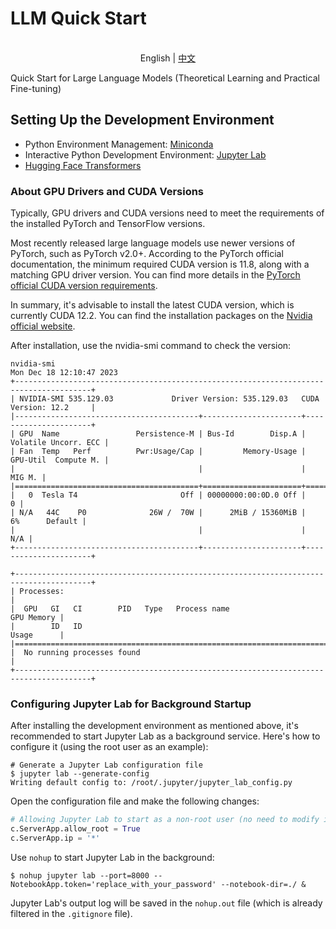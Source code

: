 # LLM Quick Start

<p align="center">
    <br> English | <a href="README.md">中文</a>
</p>

Quick Start for Large Language Models (Theoretical Learning and Practical Fine-tuning)


## Setting Up the Development Environment

- Python Environment Management: [Miniconda](https://docs.conda.io/projects/miniconda/en/latest/)
- Interactive Python Development Environment: [Jupyter Lab](https://jupyterlab.readthedocs.io/en/stable/getting_started/installation.html)
- [Hugging Face Transformers](https://huggingface.co/docs/transformers/installation#install-with-conda)

### About GPU Drivers and CUDA Versions

Typically, GPU drivers and CUDA versions need to meet the requirements of the installed PyTorch and TensorFlow versions.

Most recently released large language models use newer versions of PyTorch, such as PyTorch v2.0+. According to the PyTorch official documentation, the minimum required CUDA version is 11.8, along with a matching GPU driver version. You can find more details in the [PyTorch official CUDA version requirements](https://pytorch.org/get-started/pytorch-2.0/#faqs).

In summary, it's advisable to install the latest CUDA version, which is currently CUDA 12.2. You can find the installation packages on the [Nvidia official website](https://developer.nvidia.com/cuda-downloads).


After installation, use the nvidia-smi command to check the version:

```shell
nvidia-smi          
Mon Dec 18 12:10:47 2023       
+---------------------------------------------------------------------------------------+
| NVIDIA-SMI 535.129.03             Driver Version: 535.129.03   CUDA Version: 12.2     |
|-----------------------------------------+----------------------+----------------------+
| GPU  Name                 Persistence-M | Bus-Id        Disp.A | Volatile Uncorr. ECC |
| Fan  Temp   Perf          Pwr:Usage/Cap |         Memory-Usage | GPU-Util  Compute M. |
|                                         |                      |               MIG M. |
|=========================================+======================+======================|
|   0  Tesla T4                       Off | 00000000:00:0D.0 Off |                    0 |
| N/A   44C    P0              26W /  70W |      2MiB / 15360MiB |      6%      Default |
|                                         |                      |                  N/A |
+-----------------------------------------+----------------------+----------------------+
                                                                                         
+---------------------------------------------------------------------------------------+
| Processes:                                                                            |
|  GPU   GI   CI        PID   Type   Process name                            GPU Memory |
|        ID   ID                                                             Usage      |
|=======================================================================================|
|  No running processes found                                                           |
+---------------------------------------------------------------------------------------+
```


### Configuring Jupyter Lab for Background Startup

After installing the development environment as mentioned above, it's recommended to start Jupyter Lab as a background service. Here's how to configure it (using the root user as an example):

```shell
# Generate a Jupyter Lab configuration file
$ jupyter lab --generate-config
Writing default config to: /root/.jupyter/jupyter_lab_config.py
```

Open the configuration file and make the following changes:

```python
# Allowing Jupyter Lab to start as a non-root user (no need to modify if starting as root)
c.ServerApp.allow_root = True
c.ServerApp.ip = '*'
```

Use `nohup` to start Jupyter Lab in the background:

```shell
$ nohup jupyter lab --port=8000 --NotebookApp.token='replace_with_your_password' --notebook-dir=./ &
```

Jupyter Lab's output log will be saved in the `nohup.out` file (which is already filtered in the `.gitignore` file).